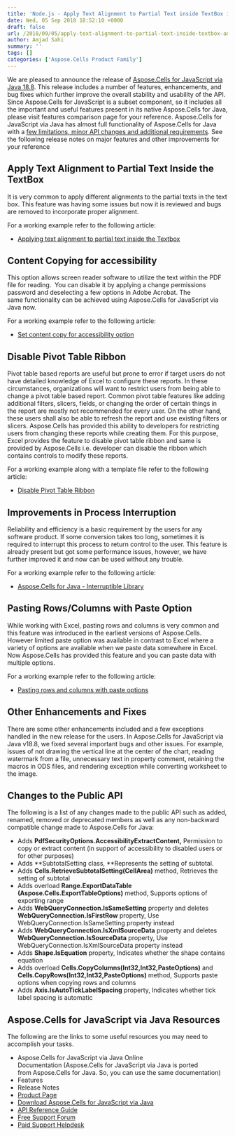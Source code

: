 ```yaml
---
title: 'Node.js - Apply Text Alignment to Partial Text inside TextBox in Excel Worksheets'
date: Wed, 05 Sep 2018 18:52:10 +0000
draft: false
url: /2018/09/05/apply-text-alignment-to-partial-text-inside-textbox-and-disable-pivot-table-ribbon-using-aspose.cells-for-javascript-via-java-18.8/
author: Amjad Sahi
summary: ''
tags: []
categories: ['Aspose.Cells Product Family']
---
```


We are pleased to announce the release of [Aspose.Cells for JavaScript via Java 18.8][1]. This release includes a number of features, enhancements, and bug fixes which further improve the overall stability and usability of the API. Since Aspose.Cells for JavaScript is a subset component, so it includes all the important and useful features present in its native Aspose.Cells for Java, please visit features comparison page for your reference. Aspose.Cells for JavaScript via Java has almost full functionality of Aspose.Cells for Java with a [few limitations, minor API changes and additional requirements][2]. See the following release notes on major features and other improvements for your reference

## Apply Text Alignment to Partial Text Inside the TextBox

It is very common to apply different alignments to the partial texts in the text box. This feature was having some issues but now it is reviewed and bugs are removed to incorporate proper alignment.   

For a working example refer to the following article:

*   [Applying text alignment to partial text inside the Textbox][3]  

## Content Copying for accessibility

This option allows screen reader software to utilize the text within the PDF file for reading.  You can disable it by applying a change permissions password and deselecting a few options in Adobe Acrobat. The same functionality can be achieved using Aspose.Cells for JavaScript via Java now. 

For a working example refer to the following article:

*   [Set content copy for accessibility option][4] 

## Disable Pivot Table Ribbon 

Pivot table based reports are useful but prone to error if target users do not have detailed knowledge of Excel to configure these reports. In these circumstances, organizations will want to restrict users from being able to change a pivot table based report. Common pivot table features like adding additional filters, slicers, fields, or changing the order of certain things in the report are mostly not recommended for every user. On the other hand, these users shall also be able to refresh the report and use existing filters or slicers. Aspose.Cells has provided this ability to developers for restricting users from changing these reports while creating them. For this purpose, Excel provides the feature to disable pivot table ribbon and same is provided by Aspose.Cells i.e. developer can disable the ribbon which contains controls to modify these reports.

For a working example along with a template file refer to the following article:

*   [Disable Pivot Table Ribbon][5]

## Improvements in Process Interruption 

Reliability and efficiency is a basic requirement by the users for any software product. If some conversion takes too long, sometimes it is required to interrupt this process to return control to the user. This feature is already present but got some performance issues, however, we have further improved it and now can be used without any trouble.  

For a working example refer to the following article:

*   [Aspose.Cells for Java - Interruptible Library][6] 

## Pasting Rows/Columns with Paste Option 

While working with Excel, pasting rows and columns is very common and this feature was introduced in the earliest versions of Aspose.Cells. However limited paste option was available in contrast to Excel where a variety of options are available when we paste data somewhere in Excel. Now Aspose.Cells has provided this feature and you can paste data with multiple options.   

For a working example refer to the following article:

*   [Pasting rows and columns with paste options][7] 

## Other Enhancements and Fixes

There are some other enhancements included and a few exceptions handled in the new release for the users. In Aspose.Cells for JavaScript via Java v18.8, we fixed several important bugs and other issues. For example, issues of not drawing the vertical line at the center of the chart, reading watermark from a file, unnecessary text in property comment, retaining the macros in ODS files, and rendering exception while converting worksheet to the image. 

## Changes to the Public API

The following is a list of any changes made to the public API such as added, renamed, removed or deprecated members as well as any non-backward compatible change made to Aspose.Cells for Java:

*   Adds **PdfSecurityOptions.AccessibilityExtractContent,** Permission to copy or extract content (in support of accessibility to disabled users or for other purposes)
*   Adds **SubtotalSetting class, **Represents the setting of subtotal.
*   Adds **Cells.RetrieveSubtotalSetting(CellArea)** method, Retrieves the setting of subtotal
*   Adds overload **Range.ExportDataTable (Aspose.Cells.ExportTableOptions)** method, Supports options of exporting range
*   Adds **WebQueryConnection.IsSameSetting** property and deletes **WebQueryConnection.IsFirstRow** property, Use WebQueryConnection.IsSameSetting property instead
*   Adds **WebQueryConnection.IsXmlSourceData** property and deletes **WebQueryConnection.IsSourceData** property, Use WebQueryConnection.IsXmlSourceData property instead
*   Adds **Shape.IsEquation** property, Indicates whether the shape contains equation
*   Adds overload **Cells.CopyColumns(Int32,Int32,PasteOptions)** and **Cells.CopyRows(Int32,Int32,PasteOptions)** method, Supports paste options when copying rows and columns
*   Adds **Axis.IsAutoTickLabelSpacing** property, Indicates whether tick label spacing is automatic

## Aspose.Cells for JavaScript via Java Resources

The following are the links to some useful resources you may need to accomplish your tasks.

*   Aspose.Cells for JavaScript via Java Online Documentation (Aspose.Cells for JavaScript via Java is ported from Aspose.Cells for Java. So, you can use the same documentation)
*   Features
*   Release Notes
*   [Product Page][8]
*   [Download Aspose.Cells for JavaScript via Java][9]
*   [API Reference Guide][10] 
*   [Free Support Forum][11]
*   [Paid Support Helpdesk][12]




[1]: https://downloads.aspose.com/cells/nodejs
[2]: https://docs.aspose.com/display/cellsjava/Aspose.Cells+for+Node.js+via+Java+Limitations+and+API+Differences
[3]: https://docs.aspose.com/display/cellsjava/Applying+text+alignment+to+partial+text+inside+the+TextBox
[4]: https://docs.aspose.com/display/cellsjava/Saving+Excel+files+to+CSV%2C+PDF+and+other+formats#SavingExcelfilestoCSV,PDFandotherformats-SetContentCopyForAccessibilityoption
[5]: https://docs.aspose.com/display/cellsjava/Disable+Pivot+Table+Ribbons
[6]: https://docs.aspose.com/display/cellsjava/Aspose.Cells+for+Java+-+Interruptible+Library
[7]: https://docs.aspose.com/display/cellsjava/Copying+Rows+and+Columns#CopyingRowsandColumns-PastingRows/ColumnswithPasteOptions
[8]: https://www.aspose.com/products/cells/javascript
[9]: https://downloads.aspose.com/cells/javascript
[10]: https://apireference.aspose.com/javascript/cells
[11]: https://forum.aspose.com/c/cells
[12]: https://helpdesk.aspose.com/




